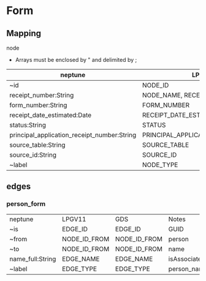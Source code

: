 # Form

## Mapping

node

*   Arrays must be enclosed by " and delimited by ;

| neptune | LPG V11 | GDS | Notes |
| --- | --- | --- | --- |
| ~id | NODE\_ID | NODE\_ID | GUID |
| receipt\_number:String | NODE\_NAME, RECEIPT\_NUMBER | NODE\_NAME, {RECEIPT\_NUMBER} |   |
| form\_number:String | FORM\_NUMBER | {FORM.NUMBER} |   |
| receipt\_date\_estimated:Date | RECEIPT\_DATE\_ESTIMATED | {RECEIPT\_DATE\_ESTIMATED} |   |
| status:String | STATUS | {STATUS} |   |
| principal\_application\_receipt\_number:String | PRINCIPAL\_APPLICANT\_RECEIPT\_NUMBER | {PRINCIPAL\_APPLICANT\_RECEIPT\_NUMBER} |   |
| source\_table:String | SOURCE\_TABLE | {SOURCE\_TABLE} |   |
| source\_id:String | SOURCE\_ID | {SOURCE\_ID) |   |
| ~label | NODE\_TYPE | NODE\_TYPE | form |

## edges

### person\_form

<table><tbody><tr><td>neptune</td><td>LPGV11</td><td>GDS</td><td>Notes</td></tr><tr><td>~is</td><td>EDGE_ID</td><td>EDGE_ID</td><td>GUID</td></tr><tr><td>~from</td><td>NODE_ID_FROM</td><td>NODE_ID_FROM</td><td>person</td></tr><tr><td>~to</td><td>NODE_ID_FROM</td><td>NODE_ID_FROM</td><td>name</td></tr><tr><td>name_full:String</td><td>EDGE_NAME</td><td>EDGE_NAME</td><td>isAssociatedWithName</td></tr><tr><td>~label</td><td>EDGE_TYPE</td><td>EDGE_TYPE</td><td>person_name</td></tr></tbody></table>